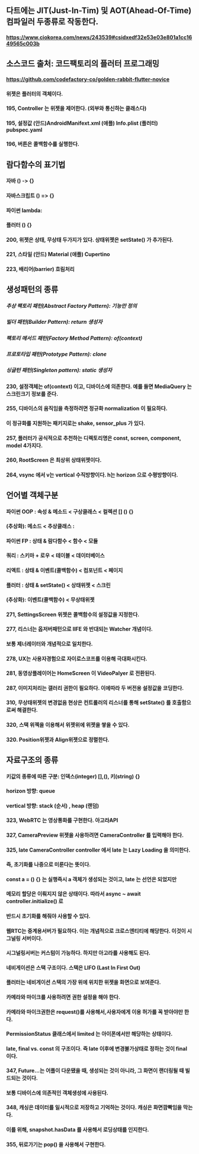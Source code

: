 ## 다트에는 JIT(Just-In-Tim) 및 AOT(Ahead-Of-Time) 컴파일러 두종류로 작동한다.
#### https://www.ciokorea.com/news/243539#csidxedf32e53e03e801a1cc1649565c003b
## 소스코드 출처: 코드팩토리의 플러터 프로그래밍
#### https://github.com/codefactory-co/golden-rabbit-flutter-novice
#### 위젯은 플러터의 객체이다.
#### 195, Controller 는 위젯을 제어한다. (외부와 통신하는 클래스다)
#### 195, 설정값 (안드)AndroidManifext.xml (애플) Info.plist (플러터) pubspec.yaml
#### 196, 버튼은 콜백함수를 실행한다.
## 람다함수의 표기법
#### 자바 () -> {}
#### 자바스크립트 () => {}
#### 파이썬 lambda: 
#### 플러터 () {}
#### 200, 위젯은 상태, 무상태 두가지가 있다. 상태위젯은  setState() 가 추가된다.
#### 221, 스타일 (안드) Material (애플) Cupertino
#### 223, 배리어(barrier) 흐림처리
## 생성패턴의 종류
##### 추상 팩토리 패턴(Abstract Factory Pattern): 기능만 정의
##### 빌더 패턴(Builder Pattern): return 생성자
##### 팩토리 메서드 패턴(Factory Method Pattern): of(context)
##### 프로토타입 패턴(Prototype Pattern): clone
##### 싱글턴 패턴(Singleton pattern): static 생성자
#### 230, 설정객체는  of(context) 이고, 디바이스에 의존한다. 예를 들면 MediaQuery 는 스크린크기 정보를 준다.
#### 255, 디바이스의 움직임을 측정하려면 정규화 normalization 이 필요하다. 
#### 이 정규화를 지원하는 패키지로는  shake, sensor_plus 가 있다.
#### 257, 플러터가 공식적으로 추천하는 디렉토리명은 const, screen, component, model 4가지다.
#### 260, RootScreen 은 최상위 상태위젯이다.
#### 264, vsync 에서 v는 vertical 수직방향이다. h는 horizon 으로 수평방향이다.
## 언어별 객체구분 
#### 파이썬 OOP : 속성 & 메소드  < 구상클래스 < 컬렉션 [] () {}
####      (추상화): 메소드 < 추상클래스 :
#### 파이썬 FP : 상태 & 람다함수 < 함수 < 모듈
#### 쿼리 :  스키마 + 로우 < 테이블 < 데이터베이스
#### 리액트 : 상태 & 이벤트(콜백함수)  < 컴포넌트 < 페이지
#### 플러터 :  상태 &  setState() < 상태위젯  < 스크린
####     (추상화): 이벤트(콜백함수) < 무상태위젯
#### 271, SettingsScreen 위젯은 콜백함수의 설정값을 지정한다.
#### 277, 리스너는 옵저버패턴으로 IIFE 와 반대되는 Watcher 개념이다.
#### 보통 제너레이터와 개념적으로 일치한다.
#### 278, UX는 사용자경험으로 자이로스코프를 이용해 극대화시킨다.
#### 281, 동영상플레이어는 HomeScreen 이 VideoPalyer 로 전환된다.
#### 287, 이미지처리는 갤러리 권한이 필요하다. 이에따라 두 버전용 설정값을 코딩한다.
#### 310, 무상태위젯의 변경없음 현상은 컨트롤러의 리스너를 통해 setState() 를 호출함으로써 해결한다.
#### 320, 스택 위젝을 이용해서 위젯위에 위젯을 쌓을 수 있다.
#### 320. Position위젯과 Align위젯으로 정렬한다.
## 자료구조의 종류 
#### 키값의 종류에 따른 구분: 인덱스(integer) [],(), 키(string) {}
#### horizon 방향: queue 
#### vertical 방향: stack (순서) , heap (랜덤)
#### 323, WebRTC 는 영상통화를 구현한다. 아고라API
#### 327, CameraPreview 위젯을 사용하려면 CameraController 를 입력해야 한다. 
#### 325, late CameraController controller 에서 late 는 Lazy Loading 을 의미한다.
#### 즉, 초기화를 나중으로 미룬다는 뜻이다.
#### const a = () {} 는 실행즉시 a 객체가 생성되는 것이고, late 는 선언은 되었지만
#### 메모리 할당은 이뤄지지 않은 상태이다. 따라서 async ~ await controller.initialize() 로 
#### 반드시 초기화를 해줘야 사용할 수 있다.
#### 웹RTC는 중계용서버가 필요하다. 이는 개념적으로 크로스엔티티에 해당한다. 이것이 시그널링 서버이다.
#### 시그널링서버는 커스텀이 가능하다. 하지만 아고라를 사용해도 된다.
#### 네비게이션은 스택 구조이다. 스택은 LIFO (Last In First Out)
#### 플러터는 네비게이션 스택의 가장 위에 위치한 위젯을 화면으로 보여준다.
#### 카메라와 마이크를 사용하려면 권한 설정을 해야 한다.
#### 카메라와 마이크권한은  request()를 사용해서,사용자에게 이용 허가를 꼭 받아야만 한다.
#### PermissionStatus 클래스에서 limited 는 아이폰에서만 해당하는 상태이다.
#### late, final vs. const 의 구조이다. 즉 late 이후에 변경불가상태로 정하는 것이 final 이다.
#### 347, Future...는 어플이 다운됐을 때, 생성되는 것이 아니라, 그 화면이 랜더링될 때 빌드되는 것이다.
#### 보통 디바이스에 의존적인 객체생성에 사용된다.
#### 348, 캐싱은 데이터를 일시적으로 저장하고 기억하는 것이다. 캐싱은 화면깜빡임을 막는다.
#### 이를 위해, snapshot.hasData 를 사용해서 로딩상태를 인지한다.
#### 355, 뒤로가기는 pop() 을 사용해서 구현한다.



